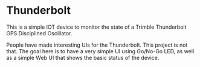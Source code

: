 # Thunderbolt

This is a simple IOT device to monitor the state of a Trimble Thunderbolt GPS Disciplined Oscillator.

People have made interesting UIs for the Thunderbolt.  This project is not that.  The goal here is to have a very simple UI using Go/No-Go LED, as well as a simple Web UI that shows the basic status of the device.

